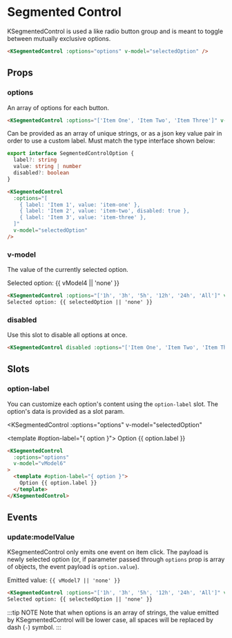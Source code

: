 # Segmented Control

KSegmentedControl is used a like radio button group and is meant to toggle between mutually exclusive options.

<KSegmentedControl :options="options" v-model="vModel1" />

```html
<KSegmentedControl :options="options" v-model="selectedOption" />
```

## Props

### options

An array of options for each button.

<KSegmentedControl :options="stringOptions" v-model="vModel2" />

```html
<KSegmentedControl :options="['Item One', 'Item Two', 'Item Three']" v-model="selectedOption" />
```

Can be provided as an array of unique strings, or as a json key value pair in order to use a custom label. Must match the type interface shown below:

```ts
export interface SegmentedControlOption {
  label?: string
  value: string | number
  disabled?: boolean
}
```

<KSegmentedControl :options="optionsDisabled" v-model="vModel3" />

```html
<KSegmentedControl 
  :options="[
    { label: 'Item 1', value: 'item-one' },
    { label: 'Item 2', value: 'item-two', disabled: true },
    { label: 'Item 3', value: 'item-three' },
  ]"
  v-model="selectedOption"
/>
```

### v-model

The value of the currently selected option.

<KSegmentedControl :options="['1h', '3h', '5h', '12h', '24h', 'All']" v-model="vModel4" />
<div class="value-example-container">
Selected option: {{ vModel4 || 'none' }}
</div>

```html
<KSegmentedControl :options="['1h', '3h', '5h', '12h', '24h', 'All']" v-model="selectedOption" />
Selected option: {{ selectedOption || 'none' }}
```

### disabled

Use this slot to disable all options at once.

<KSegmentedControl disabled :options="['Item One', 'Item Two', 'Item Three']" v-model="vModel5" />

```html
<KSegmentedControl disabled :options="['Item One', 'Item Two', 'Item Three']" v-model="selectedOption" />
```

## Slots

### option-label

You can customize each option's content using the `option-label` slot. The option's data is provided as a slot param.

<KSegmentedControl
  :options="options"
  v-model="selectedOption"
>
  <template #option-label="{ option }">
    Option {{ option.label }}
  </template>
</KSegmentedControl>

```html
<KSegmentedControl
  :options="options"
  v-model="vModel6"
>
  <template #option-label="{ option }">
    Option {{ option.label }}
  </template>
</KSegmentedControl>
```

## Events

### update:modelValue

KSegmentedControl only emits one event on item click. The payload is newly selected option (or, if parameter passed through `options` prop is array of objects, the event payload is `option.value`).

<KSegmentedControl :options="['Item One', 'Item Two', 'Item Three']" v-model="vModel7" />
<div class="value-example-container">
Emitted value: <code>{{ vModel7 || 'none' }}</code>
</div>

```html
<KSegmentedControl :options="['1h', '3h', '5h', '12h', '24h', 'All']" v-model="selectedOption" />
Selected option: {{ selectedOption || 'none' }}
```

:::tip NOTE
Note that when options is an array of strings, the value emitted by KSegmentedControl will be lower case, all spaces will be replaced by dash (`-`) symbol.
:::

<script setup lang="ts">
import { ref } from 'vue'
import type { SegmentedControlOption } from '@/types/segmented-control'

const options: SegmentedControlOption[] = [
  { label: 'Item 1', value: 'item-one' },
  { label: 'Item 2', value: 'item-two' },
  { label: 'Item 3', value: 'item-three' },
]
const optionsDisabled = [...options].map(option => option.value === 'item-two' ? { ...option, disabled: true } : option)
const stringOptions: string[] = ['Item One', 'Item Two', 'Item Three']

const vModel1 = ref<string>('item-one')
const vModel2 = ref<string>()
const vModel3 = ref<string>()
const vModel4 = ref<string>()
const vModel5 = ref<string>()
const vModel6 = ref<string>()
const vModel7 = ref<string>()
</script>

<style lang="scss" scoped>
.value-example-container {
  margin-top: $kui-space-50;
}
</style>
